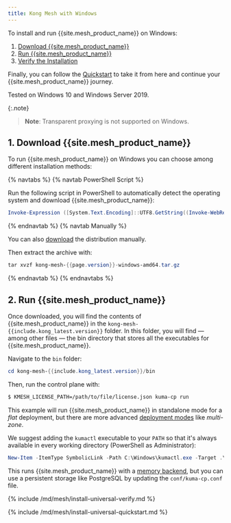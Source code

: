 ```yaml
---
title: Kong Mesh with Windows
---
```


To install and run {{site.mesh_product_name}} on Windows:

1. [Download {{site.mesh_product_name}}](#1-download-kong-mesh)
1. [Run {{site.mesh_product_name}}](#2-run-kong-mesh)
1. [Verify the Installation](#3-verify-the-installation)

Finally, you can follow the [Quickstart](#4-quickstart) to take it from here
and continue your {{site.mesh_product_name}} journey.

Tested on Windows 10 and Windows Server 2019.

{:.note}
> **Note**: Transparent proxying is not supported on Windows.

## 1. Download {{site.mesh_product_name}}

To run {{site.mesh_product_name}} on Windows you can choose among different installation methods:

{% navtabs %}
{% navtab PowerShell Script %}

Run the following script in PowerShell to automatically detect the operating system and download {{site.mesh_product_name}}:

```powershell
Invoke-Expression ([System.Text.Encoding]::UTF8.GetString((Invoke-WebRequest -Uri https://docs.konghq.com/mesh/installer.ps1).Content))
```

{% endnavtab %}
{% navtab Manually %}

You can also [download]({{site.links.download}}/mesh-alpine/kong-mesh-{{page.version}}-windows-amd64.tar.gz)
the distribution manually.

Then extract the archive with:

```powershell
tar xvzf kong-mesh-{{page.version}}-windows-amd64.tar.gz
```
{% endnavtab %}
{% endnavtabs %}

## 2. Run {{site.mesh_product_name}}

Once downloaded, you will find the contents of {{site.mesh_product_name}} in the `kong-mesh-{{include.kong_latest.version}}` folder. In this folder, you will find &mdash; among other files &mdash; the bin directory that stores all the executables for {{site.mesh_product_name}}.

Navigate to the `bin` folder:

```powershell
cd kong-mesh-{{include.kong_latest.version}}/bin
```

Then, run the control plane with:

```sh
$ KMESH_LICENSE_PATH=/path/to/file/license.json kuma-cp run
```

This example will run {{site.mesh_product_name}} in standalone mode for a _flat_
deployment, but there are more advanced [deployment modes](https://kuma.io/docs/latest/introduction/deployments/)
like _multi-zone_.

We suggest adding the `kumactl` executable to your `PATH` so that it's always available in every working directory (PowerShell as Administrator):

```powershell
New-Item -ItemType SymbolicLink -Path C:\Windows\kumactl.exe -Target .\kumactl.exe
```

This runs {{site.mesh_product_name}} with a [memory backend](https://kuma.io/docs/latest/explore/backends/), 
but you can use a persistent storage like PostgreSQL by updating the `conf/kuma-cp.conf` file.

{% include /md/mesh/install-universal-verify.md %}

{% include /md/mesh/install-universal-quickstart.md %}


